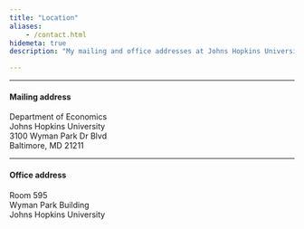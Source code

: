 ```yaml
---
title: "Location"
aliases:
    - /contact.html
hidemeta: true
description: "My mailing and office addresses at Johns Hopkins University."

---
```


---

#### Mailing address

Department of Economics  <br>
Johns Hopkins University <br>
3100 Wyman Park Dr Blvd<br>
Baltimore, MD 21211

---

#### Office address

Room 595  <br>
Wyman Park Building <br>
Johns Hopkins University

